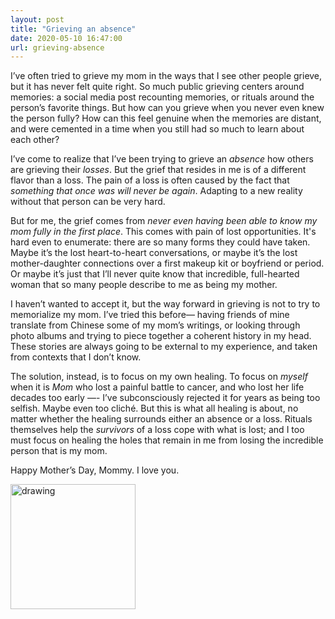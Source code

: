 ```yaml
---
layout: post
title: "Grieving an absence"
date: 2020-05-10 16:47:00
url: grieving-absence
---
```

I’ve often tried to grieve my mom in the ways that I see other people grieve, but it has never felt quite right.  So much public grieving centers around memories: a social media post recounting memories, or rituals around the person’s favorite things.  But how can you grieve when you never even knew the person fully? How can this feel genuine when the memories are distant, and were cemented in a time when you still had so much to learn about each other?

I’ve come to realize that I’ve been trying to grieve an _absence_ how others are grieving their _losses_.  But the grief that resides in me is of a different flavor than a loss.  The pain of a loss is often caused by the fact that _something that once was will never be again_. Adapting to a new reality without that person can be very hard.

But for me, the grief comes from _never even having been able to know my mom fully in the first place_.  This comes with pain of lost opportunities.  It's hard even to enumerate: there are so many forms they could have taken.  Maybe it’s the lost heart-to-heart conversations, or maybe it’s the lost mother-daughter connections over a first makeup kit or boyfriend or period.  Or maybe it’s just that I’ll never quite know that incredible, full-hearted woman that so many people describe to me as being my mother.

I haven’t wanted to accept it, but the way forward in grieving is not to try to memorialize my mom.  I’ve tried this before— having friends of mine translate from Chinese some of my mom’s writings, or looking through photo albums and trying to piece together a coherent history in my head.  These stories are always going to be external to my experience, and taken from contexts that I don’t know.

The solution, instead, is to focus on my own healing.  To focus on _myself_ when it is _Mom_ who lost a painful battle to cancer, and who lost her life decades too early  —- I’ve subconsciously rejected it for years as being too selfish.  Maybe even too cliché.  But this is what all healing is about, no matter whether the healing surrounds either an absence or a loss.  Rituals themselves help the _survivors_ of a loss cope with what is lost; and I too must focus on healing the holes that remain in me from losing the incredible person that is my mom.

Happy Mother’s Day, Mommy. I love you.

<img src="../../../images/grieving-absence2.JPG" alt="drawing" width="200"/>